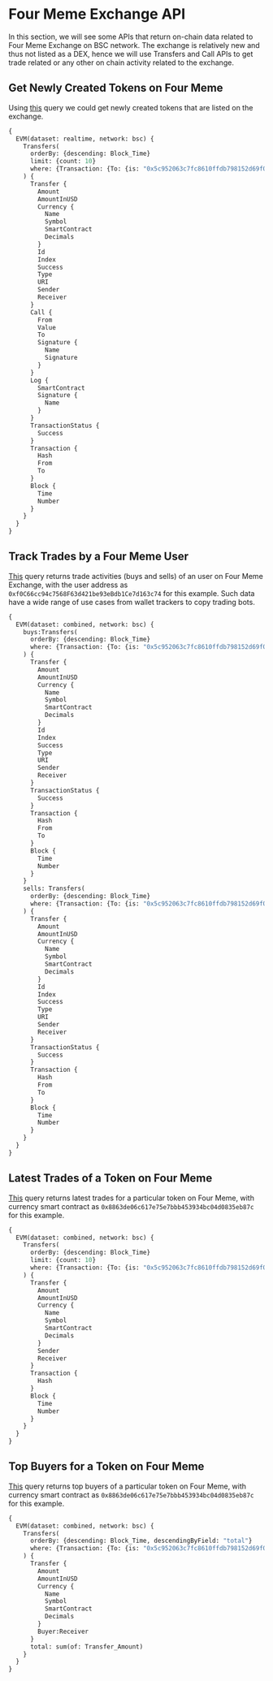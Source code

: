# Four Meme Exchange API

In this section, we will see some APIs that return on-chain data related to Four Meme Exchange on BSC network. The exchange is relatively new and thus not listed as a DEX, hence we will use Transfers and Call APIs to get trade related or any other on chain activity related to the exchange.

## Get Newly Created Tokens on Four Meme

Using [this](https://ide.bitquery.io/FourMeme--Newly-Created-Token-by-Tracking-Transfer#) query we could get newly created tokens that are listed on the exchange.


``` graphql
{
  EVM(dataset: realtime, network: bsc) {
    Transfers(
      orderBy: {descending: Block_Time}
      limit: {count: 10}
      where: {Transaction: {To: {is: "0x5c952063c7fc8610ffdb798152d69f0b9550762b"}}, Transfer: {Sender: {is: "0x0000000000000000000000000000000000000000"}}}
    ) {
      Transfer {
        Amount
        AmountInUSD
        Currency {
          Name
          Symbol
          SmartContract
          Decimals
        }
        Id
        Index
        Success
        Type
        URI
        Sender
        Receiver
      }
      Call {
        From
        Value
        To
        Signature {
          Name
          Signature
        }
      }
      Log {
        SmartContract
        Signature {
          Name
        }
      }
      TransactionStatus {
        Success
      }
      Transaction {
        Hash
        From
        To
      }
      Block {
        Time
        Number
      }
    }
  }
}
```

## Track Trades by a Four Meme User

[This](https://ide.bitquery.io/trades-by-an-user-on-Four-Meme_1) query returns trade activities (buys and sells) of an user on Four Meme Exchange, with the user address as `0xf0C66cc94c7568F63d421be93eBdb1Ce7d163c74` for this example. Such data have a wide range of use cases from wallet trackers to copy trading bots.


``` graphql
{
  EVM(dataset: combined, network: bsc) {
    buys:Transfers(
      orderBy: {descending: Block_Time}
      where: {Transaction: {To: {is: "0x5c952063c7fc8610ffdb798152d69f0b9550762b"}}, Transfer: {Receiver: {is: "0xf0C66cc94c7568F63d421be93eBdb1Ce7d163c74"}}}
    ) {
      Transfer {
        Amount
        AmountInUSD
        Currency {
          Name
          Symbol
          SmartContract
          Decimals
        }
        Id
        Index
        Success
        Type
        URI
        Sender
        Receiver
      }
      TransactionStatus {
        Success
      }
      Transaction {
        Hash
        From
        To
      }
      Block {
        Time
        Number
      }
    }
    sells: Transfers(
      orderBy: {descending: Block_Time}
      where: {Transaction: {To: {is: "0x5c952063c7fc8610ffdb798152d69f0b9550762b"}}, Transfer: {Sender: {is: "0xf0C66cc94c7568F63d421be93eBdb1Ce7d163c74"}}}
    ) {
      Transfer {
        Amount
        AmountInUSD
        Currency {
          Name
          Symbol
          SmartContract
          Decimals
        }
        Id
        Index
        Success
        Type
        URI
        Sender
        Receiver
      }
      TransactionStatus {
        Success
      }
      Transaction {
        Hash
        From
        To
      }
      Block {
        Time
        Number
      }
    }
  }
}
```

## Latest Trades of a Token on Four Meme

[This](https://ide.bitquery.io/latest-trades-for-a-token-on-four-memes#) query returns latest trades for a particular token on Four Meme, with currency smart contract as `0x8863de06c617e75e7bbb453934bc04d0835eb87c` for this example.

``` graphql
{
  EVM(dataset: combined, network: bsc) {
    Transfers(
      orderBy: {descending: Block_Time}
      limit: {count: 10}
      where: {Transaction: {To: {is: "0x5c952063c7fc8610ffdb798152d69f0b9550762b"}}, Transfer: {Currency: {SmartContract: {is: "0x8863de06c617e75e7bbb453934bc04d0835eb87c"}}}, TransactionStatus: {Success: true}}
    ) {
      Transfer {
        Amount
        AmountInUSD
        Currency {
          Name
          Symbol
          SmartContract
          Decimals
        }
        Sender
        Receiver
      }
      Transaction {
        Hash
      }
      Block {
        Time
        Number
      }
    }
  }
}
```

## Top Buyers for a Token on Four Meme

[This](https://ide.bitquery.io/top-buyers-for-a-token#) query returns top buyers of a particular token on Four Meme, with currency smart contract as `0x8863de06c617e75e7bbb453934bc04d0835eb87c` for this example.


``` graphql
{
  EVM(dataset: combined, network: bsc) {
    Transfers(
      orderBy: {descending: Block_Time, descendingByField: "total"}
      where: {Transaction: {To: {is: "0x5c952063c7fc8610ffdb798152d69f0b9550762b"}}, Transfer: {Currency: {SmartContract: {is: "0x8863de06c617e75e7bbb453934bc04d0835eb87c"}}, Sender: {is: "0x5c952063c7fc8610ffdb798152d69f0b9550762b"}}, TransactionStatus: {Success: true}}
    ) {
      Transfer {
        Amount
        AmountInUSD
        Currency {
          Name
          Symbol
          SmartContract
          Decimals
        }
        Buyer:Receiver
      }
      total: sum(of: Transfer_Amount)
    }
  }
}
```